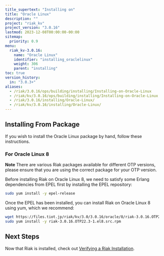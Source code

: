 ```yaml
---
title_supertext: "Installing on"
title: "Oracle Linux"
description: ""
project: "riak_kv"
project_version: "3.0.16"
lastmod: 2023-12-08T00:00:00-00:00
sitemap:
  priority: 0.9
menu:
  riak_kv-3.0.16:
    name: "Oracle Linux"
    identifier: "installing_oraclelinux"
    weight: 306
    parent: "installing"
toc: true
version_history:
  in: "3.0.3+"
aliases:
  - /riak/3.0.16/ops/building/installing/Installing-on-Oracle-Linux
  - /riak/kv/3.0.16/ops/building/installing/Installing-on-Oracle-Linux
  - /riak/3.0.16/installing/Oracle-Linux/
  - /riak/kv/3.0.16/installing/Oracle-Linux/
---
```


[install source index]: {{<baseurl>}}riak/kv/3.0.16/setup/installing/source
[install source erlang]: {{<baseurl>}}riak/kv/3.0.16/setup/installing/source/erlang
[install verify]: {{<baseurl>}}riak/kv/3.0.16/setup/installing/verify

## Installing From Package

If you wish to install the Oracle Linux package by hand, follow these
instructions.

### For Oracle Linux 8

**Note** There are various Riak packages available for different OTP versions, please ensure that you are using the correct package for your OTP version.

Before installing Riak on Oracle Linux 8, we need to satisfy some Erlang dependencies
from EPEL first by installing the EPEL repository:

```bash
sudo yum install -y epel-release
```

Once the EPEL has been installed, you can install Riak on Oracle Linux 8 using yum, which we recommend:

```bash
wget https://files.tiot.jp/riak/kv/3.0/3.0.16/oracle/8/riak-3.0.16.OTP22.3-1.el8.src.rpm
sudo yum install -y riak-3.0.16.OTP22.3-1.el8.src.rpm
```

## Next Steps

Now that Riak is installed, check out [Verifying a Riak Installation][install verify].

